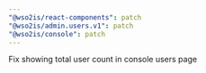 ```yaml
---
"@wso2is/react-components": patch
"@wso2is/admin.users.v1": patch
"@wso2is/console": patch
---
```


Fix showing total user count in console users page
